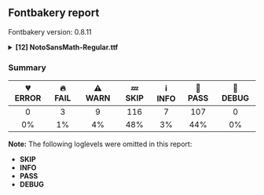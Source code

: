 ## Fontbakery report

Fontbakery version: 0.8.11

<details><summary><b>[12] NotoSansMath-Regular.ttf</b></summary><div><details><summary>🔥 <b>FAIL:</b> Check Google Fonts glyph coverage. (<a href="https://font-bakery.readthedocs.io/en/stable/fontbakery/profiles/googlefonts.html#com.google.fonts/check/glyph_coverage">com.google.fonts/check/glyph_coverage</a>)</summary><div>


* 🔥 **FAIL** Missing required codepoints:

	- 0x00AB (LEFT-POINTING DOUBLE ANGLE QUOTATION MARK)


	- 0x00BB (RIGHT-POINTING DOUBLE ANGLE QUOTATION MARK)


	- 0x02D9 (DOT ABOVE)


	- 0x00C1 (LATIN CAPITAL LETTER A WITH ACUTE)


	- 0x0102 (LATIN CAPITAL LETTER A WITH BREVE)


	- 0x00C2 (LATIN CAPITAL LETTER A WITH CIRCUMFLEX)


	- 0x00C4 (LATIN CAPITAL LETTER A WITH DIAERESIS)


	- 0x00C0 (LATIN CAPITAL LETTER A WITH GRAVE)


	- 0x0100 (LATIN CAPITAL LETTER A WITH MACRON)


	- 0x0104 (LATIN CAPITAL LETTER A WITH OGONEK)
 

	- 179 more.

Use -F or --full-lists to disable shortening of long lists. [code: missing-codepoints]
</div></details><details><summary>🔥 <b>FAIL:</b> Noto fonts must have an ARTICLE.en_us.html file (<a href="https://font-bakery.readthedocs.io/en/stable/fontbakery/profiles/googlefonts.html#com.google.fonts/check/description/noto_has_article">com.google.fonts/check/description/noto_has_article</a>)</summary><div>


* 🔥 **FAIL** This is a Noto font but it lacks an ARTICLE.en_us.html file [code: missing-article]
</div></details><details><summary>🔥 <b>FAIL:</b> Checking OS/2 usWinAscent & usWinDescent. (<a href="https://font-bakery.readthedocs.io/en/stable/fontbakery/profiles/universal.html#com.google.fonts/check/family/win_ascent_and_descent">com.google.fonts/check/family/win_ascent_and_descent</a>)</summary><div>


* 🔥 **FAIL** OS/2.usWinAscent value should be equal or greater than 2962, but got 2685 instead [code: ascent]
* 🔥 **FAIL** OS/2.usWinDescent value should be equal or greater than 2406, but got 1572 instead. [code: descent]
</div></details><details><summary>⚠ <b>WARN:</b> Glyphs are similiar to Google Fonts version? (<a href="https://font-bakery.readthedocs.io/en/stable/fontbakery/profiles/googlefonts.html#com.google.fonts/check/production_glyphs_similarity">com.google.fonts/check/production_glyphs_similarity</a>)</summary><div>


* ⚠ **WARN** Following glyphs differ greatly from Google Fonts version:
	* radical
	* u1D400
	* u1D401
	* u1D402
	* u1D403
	* u1D404
	* u1D405
	* u1D406
	* u1D407
	* u1D408 and 439 more.

Use -F or --full-lists to disable shortening of long lists.
</div></details><details><summary>⚠ <b>WARN:</b> Ensure fonts have ScriptLangTags declared on the 'meta' table. (<a href="https://font-bakery.readthedocs.io/en/stable/fontbakery/profiles/googlefonts.html#com.google.fonts/check/meta/script_lang_tags">com.google.fonts/check/meta/script_lang_tags</a>)</summary><div>


* ⚠ **WARN** This font file does not have a 'meta' table. [code: lacks-meta-table]
</div></details><details><summary>⚠ <b>WARN:</b> Check font contains no unreachable glyphs (<a href="https://font-bakery.readthedocs.io/en/stable/fontbakery/profiles/universal.html#com.google.fonts/check/unreachable_glyphs">com.google.fonts/check/unreachable_glyphs</a>)</summary><div>


* ⚠ **WARN** The following glyphs could not be reached by codepoint or substitution rules:

	- arrowdblup.x

	- arrowleft.l

	- arrowright.r

	- arrowup.x

	- backslash.s1

	- backslash.s2

	- backslash.s3

	- backslash.s4

	- braceleft.s1

	- braceleft.s10 

	- 473 more.

Use -F or --full-lists to disable shortening of long lists.
 [code: unreachable-glyphs]
</div></details><details><summary>⚠ <b>WARN:</b> Check if each glyph has the recommended amount of contours. (<a href="https://font-bakery.readthedocs.io/en/stable/fontbakery/profiles/universal.html#com.google.fonts/check/contour_count">com.google.fonts/check/contour_count</a>)</summary><div>


* ⚠ **WARN** This check inspects the glyph outlines and detects the total number of contours in each of them. The expected values are infered from the typical ammounts of contours observed in a large collection of reference font families. The divergences listed below may simply indicate a significantly different design on some of your glyphs. On the other hand, some of these may flag actual bugs in the font such as glyphs mapped to an incorrect codepoint. Please consider reviewing the design and codepoint assignment of these to make sure they are correct.

The following glyphs do not have the recommended number of contours:

	- Glyph name: uni210A	Contours detected: 3	Expected: 2

	- Glyph name: uni210D	Contours detected: 3	Expected: 2

	- Glyph name: uni2119	Contours detected: 4	Expected: 2

	- Glyph name: uni211A	Contours detected: 5	Expected: 3

	- Glyph name: uni211D	Contours detected: 5	Expected: 3

	- Glyph name: uni21C7	Contours detected: 2	Expected: 1

	- Glyph name: uni21C8	Contours detected: 2	Expected: 1

	- Glyph name: uni21C9	Contours detected: 2	Expected: 1

	- Glyph name: uni21CA	Contours detected: 2	Expected: 1

	- Glyph name: uni21E0	Contours detected: 4	Expected: 3 

	- 18 more.

Use -F or --full-lists to disable shortening of long lists.
 [code: contour-count]
</div></details><details><summary>⚠ <b>WARN:</b> Ensure soft_dotted characters lose their dot when combined with marks that replace the dot. (<a href="https://font-bakery.readthedocs.io/en/stable/fontbakery/profiles/universal.html#com.google.fonts/check/soft_dotted">com.google.fonts/check/soft_dotted</a>)</summary><div>


* ⚠ **WARN** The dot of soft dotted characters should disappear in other cases, for example: i̅ i⃐ i⃑ i⃔ i⃕ i⃖ i⃗ i⃛ i⃜ i⃡ i⃧ i⃩ ị̅ ị⃐ ị⃑ ị⃔ ị⃕ ị⃖ ị⃗ ị⃛ [code: soft-dotted]
</div></details><details><summary>⚠ <b>WARN:</b> Check math signs have the same width. (<a href="https://font-bakery.readthedocs.io/en/stable/fontbakery/profiles/universal.html#com.google.fonts/check/math_signs_width">com.google.fonts/check/math_signs_width</a>)</summary><div>


* ⚠ **WARN** The most common width is 572 among a set of 170 math glyphs.
The following math glyphs have a different width, though:

Width = 699:
uni2AC7, uni22FB, uni2AC8, uni2288, propersuperset, uni2289, uni22F5, uni228B, uni22D0, uni22F8, propersubset, uni27C3, uni27C4, reflexsubset, notelement, uni220C, uni22FD, element, uni2ABE, uni22F9, uni2ABD, notsubset, uni22F6, uni22F3, uni228A, suchthat, uni2285, reflexsuperset, uni22D1

Width = 540:
proportional

Width = 652:
uni2221, uni299D, uni27D4, uni27D3, uni29AA, uni29A5, uni29A4, uni299F, uni299E, uni29AB, uni29A9, uni27C0, uni299C, uni29A8, uni22BE, uni299B, angle, orthogonal, uni29A3, uni29A2

Width = 617:
uni2239, uni2A27

Width = 696:
uni223E

Width = 667:
uni223F, uni2A33

Width = 542:
uni227A, uni2280, uni227C, uni2281, uni22E1, uni22DF, uni227B, uni227D, uni22DE, uni22E0

Width = 644:
uni2292, uni2291, uni2290

Width = 756:
uni22A5, uni22A8, uni22A2, uni2AE2, uni2ADF, uni2AE0, uni2AE4, uni2AEB, uni22A4, uni22A3, uni2AEA, uni2AE8, uni2AE7, uni2AE9

Width = 567:
uni22B0, uni22B1

Width = 600:
uni22D5

Width = 532:
uni22D7, uni22D6

Width = 775:
uni2979, uni297B

Width = 634:
uni297F, uni297E

Width = 732:
uni2995, uni2994, uni2996, uni2993

Width = 624:
uni29A1

Width = 689:
uni29E5, uni29E3, uni29E4

Width = 744:
uni29FA

Width = 916:
uni29FB

Width = 745:
uni2A68, uni2A69

Width = 762:
uni2A78

Width = 669:
uni2A7A, uni2A79

Width = 573:
uni2A7B, uni2A7C

Width = 798:
uni2AA1, uni2AA2

Width = 760:
uni2AA7, uni2AA6, uni2AA9, uni2AA8

Width = 681:
uni2AAD, uni2AAB, smallerthanorequalto, smallerthan

Width = 679:
uni2AC6, uni2AD0, uni2AC0, uni2AD2, uni2AD5, uni2ABF, uni2ACF, uni2AD1, uni2AD4, uni2AD3, uni2AC9, uni2AC3, uni2AC1, uni2AC5, uni2ACA, uni2AD6, uni2AC2, uni2ACB, uni2ACC, uni2AC4

Width = 754:
uni2AE1

Width = 836:
uni2AE6

Width = 547:
uni2AF4

Width = 735:
uni2AF5

Width = 222:
uni2AF6
 [code: width-outliers]
</div></details><details><summary>⚠ <b>WARN:</b> Do any segments have colinear vectors? (<a href="https://font-bakery.readthedocs.io/en/stable/fontbakery/profiles/<Section: Outline Correctness Checks>.html#com.google.fonts/check/outline_colinear_vectors">com.google.fonts/check/outline_colinear_vectors</a>)</summary><div>


* ⚠ **WARN** The following glyphs have colinear vectors:

	* doublestruckrehArabicmath (U+1EEB3): L<<232.0,323.0>--<262.0,266.0>> -> L<<262.0,266.0>--<282.0,231.0>>

	* doublestruckzainArabicmath (U+1EEA6): L<<232.0,323.0>--<262.0,266.0>> -> L<<262.0,266.0>--<282.0,231.0>>

	* u1D604 (U+1D604): L<<425.0,432.0>--<369.0,189.0>> -> L<<369.0,189.0>--<325.0,0.0>>

	* u1D612 (U+1D612): L<<207.0,367.0>--<269.0,433.0>> -> L<<269.0,433.0>--<543.0,714.0>>

	* u1D646 (U+1D646): L<<251.0,369.0>--<327.0,471.0>> -> L<<327.0,471.0>--<529.0,714.0>>

	* u1D6FD (U+1D6FD): L<<-38.0,-240.0>--<42.0,126.0>> -> L<<42.0,126.0>--<127.0,543.0>>

	* u1D707 (U+1D707): L<<-34.0,-240.0>--<45.0,126.0>> -> L<<45.0,126.0>--<126.0,536.0>>

	* u1D70C (U+1D70C): L<<-59.0,-240.0>--<17.0,109.0>> -> L<<17.0,109.0>--<47.0,253.0>>

	* u1D737 (U+1D737): L<<-48.0,-240.0>--<32.0,126.0>> -> L<<32.0,126.0>--<109.0,527.0>>

	* u1D741 (U+1D741): L<<-48.0,-240.0>--<22.0,75.0>> -> L<<22.0,75.0>--<111.0,536.0>> 

	* 3 more.

Use -F or --full-lists to disable shortening of long lists. [code: found-colinear-vectors]
</div></details><details><summary>⚠ <b>WARN:</b> Do outlines contain any jaggy segments? (<a href="https://font-bakery.readthedocs.io/en/stable/fontbakery/profiles/<Section: Outline Correctness Checks>.html#com.google.fonts/check/outline_jaggy_segments">com.google.fonts/check/outline_jaggy_segments</a>)</summary><div>


* ⚠ **WARN** The following glyphs have jaggy segments:

	* u1D432 (U+1D432): B<<321.0,162.0>-<327.0,138.0>-<329.0,118.0>>/B<<329.0,118.0>-<331.0,139.0>-<339.5,165.0>> = 11.150925168505127

	* u1D4A9 (U+1D4A9): B<<638.0,510.5>-<658.0,602.0>-<695.0,666.0>>/B<<695.0,666.0>-<653.0,623.0>-<607.0,551.5>> = 14.292682666020351

	* u1D4B6 (U+1D4B6): B<<266.0,51.0>-<266.0,82.0>-<279.0,108.0>>/B<<279.0,108.0>-<200.0,-6.0>-<125.0,-6.0>> = 8.156229018789725

	* u1D4B7 (U+1D4B7): B<<113.0,187.0>-<126.0,210.0>-<139.0,236.0>>/B<<139.0,236.0>-<118.0,211.0>-<103.5,197.5>> = 13.465208094811695

	* u1D4B9 (U+1D4B9): B<<261.0,51.0>-<261.0,82.0>-<274.0,108.0>>/B<<274.0,108.0>-<229.0,50.0>-<192.5,22.0>> = 11.241478767626447

	* u1D4BB (U+1D4BB): L<<78.0,105.0>--<153.0,236.0>>/B<<153.0,236.0>-<132.0,214.0>-<116.0,198.5>> = 13.875819336765673

	* u1D4BD (U+1D4BD): L<<414.0,586.0>--<166.0,112.0>>/B<<166.0,112.0>-<256.0,213.0>-<309.0,261.0>> = 14.0850159536873

	* u1D4BD (U+1D4BD): L<<9.0,-6.0>--<139.0,236.0>>/B<<139.0,236.0>-<125.0,220.0>-<106.0,201.5>> = 12.94167409490862

	* u1D4BE (U+1D4BE): B<<111.5,190.5>-<123.0,210.0>-<135.0,229.0>>/B<<135.0,229.0>-<123.0,216.0>-<107.5,201.0>> = 10.433745642783816

	* u1D4BF (U+1D4BF): L<<-1.0,-5.0>--<135.0,229.0>>/B<<135.0,229.0>-<124.0,216.0>-<108.5,201.0>> = 10.071350503532525 

	* 38 more.

Use -F or --full-lists to disable shortening of long lists. [code: found-jaggy-segments]
</div></details><details><summary>⚠ <b>WARN:</b> Do outlines contain any semi-vertical or semi-horizontal lines? (<a href="https://font-bakery.readthedocs.io/en/stable/fontbakery/profiles/<Section: Outline Correctness Checks>.html#com.google.fonts/check/outline_semi_vertical">com.google.fonts/check/outline_semi_vertical</a>)</summary><div>


* ⚠ **WARN** The following glyphs have semi-vertical/semi-horizontal lines:

	* u1D421 (U+1D421): L<<101.0,122.0>--<100.0,646.0>>

	* u1D421 (U+1D421): L<<252.0,309.0>--<253.0,118.0>>

	* u1D652 (U+1D652): L<<230.0,714.0>--<233.0,324.0>> 

	* u1D66C (U+1D66C): L<<198.0,546.0>--<200.0,304.0>> [code: found-semi-vertical]
</div></details><br></div></details>

### Summary

| 💔 ERROR | 🔥 FAIL | ⚠ WARN | 💤 SKIP | ℹ INFO | 🍞 PASS | 🔎 DEBUG |
|:-----:|:----:|:----:|:----:|:----:|:----:|:----:|
| 0 | 3 | 9 | 116 | 7 | 107 | 0 |
| 0% | 1% | 4% | 48% | 3% | 44% | 0% |

**Note:** The following loglevels were omitted in this report:
* **SKIP**
* **INFO**
* **PASS**
* **DEBUG**
